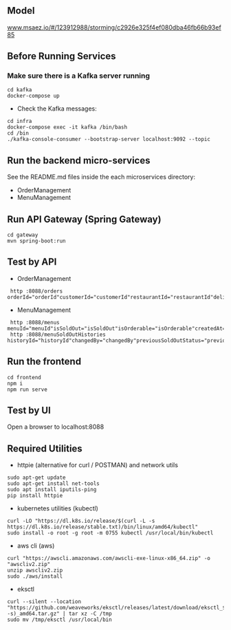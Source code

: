 # 

## Model
www.msaez.io/#/123912988/storming/c2926e325f4ef080dba46fb66b93ef85

## Before Running Services
### Make sure there is a Kafka server running
```
cd kafka
docker-compose up
```
- Check the Kafka messages:
```
cd infra
docker-compose exec -it kafka /bin/bash
cd /bin
./kafka-console-consumer --bootstrap-server localhost:9092 --topic
```

## Run the backend micro-services
See the README.md files inside the each microservices directory:

- OrderManagement
- MenuManagement


## Run API Gateway (Spring Gateway)
```
cd gateway
mvn spring-boot:run
```

## Test by API
- OrderManagement
```
 http :8088/orders orderId="orderId"customerId="customerId"restaurantId="restaurantId"deliveryRiderId="deliveryRiderId"paymentId="paymentId"totalPrice="totalPrice"orderCreatedAt="orderCreatedAt"orderUpdatedAt="orderUpdatedAt"orderCancelledAt="orderCancelledAt"cancelReason="cancelReason"cookingStartedAt="cookingStartedAt"cookingCompletedAt="cookingCompletedAt"deliveryAssignedAt="deliveryAssignedAt"deliveryAcceptedAt="deliveryAcceptedAt"deliveryRejectedAt="deliveryRejectedAt"foodPickedUpAt="foodPickedUpAt"foodDeliveredAt="foodDeliveredAt"deliveryConfirmedAt="deliveryConfirmedAt"customerAddress="customerAddress"restaurantAddress="restaurantAddress"deliveryAddress="deliveryAddress"deliveryTrackingLocation="deliveryTrackingLocation"reviewAvailable="reviewAvailable"
```
- MenuManagement
```
 http :8088/menus menuId="menuId"isSoldOut="isSoldOut"isOrderable="isOrderable"createdAt="createdAt"updatedAt="updatedAt"
 http :8088/menuSoldOutHistories historyId="historyId"changedBy="changedBy"previousSoldOutStatus="previousSoldOutStatus"newSoldOutStatus="newSoldOutStatus"changedAt="changedAt"
```


## Run the frontend
```
cd frontend
npm i
npm run serve
```

## Test by UI
Open a browser to localhost:8088

## Required Utilities

- httpie (alternative for curl / POSTMAN) and network utils
```
sudo apt-get update
sudo apt-get install net-tools
sudo apt install iputils-ping
pip install httpie
```

- kubernetes utilities (kubectl)
```
curl -LO "https://dl.k8s.io/release/$(curl -L -s https://dl.k8s.io/release/stable.txt)/bin/linux/amd64/kubectl"
sudo install -o root -g root -m 0755 kubectl /usr/local/bin/kubectl
```

- aws cli (aws)
```
curl "https://awscli.amazonaws.com/awscli-exe-linux-x86_64.zip" -o "awscliv2.zip"
unzip awscliv2.zip
sudo ./aws/install
```

- eksctl 
```
curl --silent --location "https://github.com/weaveworks/eksctl/releases/latest/download/eksctl_$(uname -s)_amd64.tar.gz" | tar xz -C /tmp
sudo mv /tmp/eksctl /usr/local/bin
```
